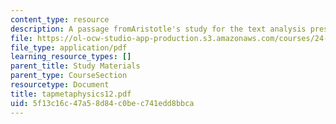 ```yaml
---
content_type: resource
description: A passage fromAristotle's study for the text analysis presentation.
file: https://ol-ocw-studio-app-production.s3.amazonaws.com/courses/24-200-ancient-philosophy-fall-2004/5f13c16c47a58d84c0bec741edd8bbca_tapmetaphysics12.pdf
file_type: application/pdf
learning_resource_types: []
parent_title: Study Materials
parent_type: CourseSection
resourcetype: Document
title: tapmetaphysics12.pdf
uid: 5f13c16c-47a5-8d84-c0be-c741edd8bbca
---
```

